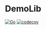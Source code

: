 # DemoLib

[![Go](https://github.com/fmelosilva/demolib/actions/workflows/go.yml/badge.svg)](https://github.com/fmelosilva/demolib/actions/workflows/go.yml)
[![codecov](https://codecov.io/gh/fmelosilva/demolib/branch/main/graph/badge.svg?token=JDA6P27SZ2)](https://codecov.io/gh/fmelosilva/demolib)
